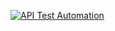 [![API Test Automation](https://github.com/[用户名]/[仓库名]/actions/workflows/test.yml/badge.svg)](https://github.com/[用户名]/[仓库名]/actions/workflows/test.yml) 